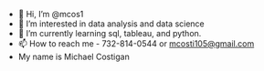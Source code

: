 - 👋 Hi, I’m @mcos1
- 👀 I’m interested in data analysis and data science
- 🌱 I’m currently learning sql, tableau, and python.
- 📫 How to reach me - 732-814-0544 or mcosti105@gmail.com
- My name is Michael Costigan

<!---
mcos1/mcos1 is a ✨ special ✨ repository because its `README.md` (this file) appears on your GitHub profile.
You can click the Preview link to take a look at your changes.
--->
